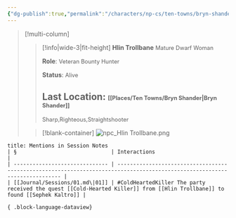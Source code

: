 ```yaml
---
{"dg-publish":true,"permalink":"/characters/np-cs/ten-towns/bryn-shander/hlin-trollbane/","tags":["ColdHeartedKiller"]}
---
```


>[!multi-column]
>> [!info|wide-3|fit-height] **Hlin Trollbane**
>> <span style="font-size: 0.8rem;">Mature Dwarf Woman</span>
>>
>>**Role**:
>><span style="font-size: 0.8rem;">Veteran Bounty Hunter</span>
>>
>>**Status**:
>><span style="font-size: 0.8rem;">Alive</span> 
>>
>>**Last Location**:
>><span style="font-size: 0.8rem;">[[Places/Ten Towns/Bryn Shander\|Bryn Shander]]</span>
>>  ---
>>  <span style="font-size: 0.8rem;">Sharp,Righteous,Straightshooter</span>
>
>> [!blank-container]
>> ![npc_Hlin Trollbane.png](/img/user/_attachments/npcs/npc_Hlin%20Trollbane.png)
> 


````ad-example
title: Mentions in Session Notes
| §                              | Interactions                                                                                                               |
| ------------------------------ | -------------------------------------------------------------------------------------------------------------------------- |
| [[Journal/Sessions/01.md\|01]] | #ColdHeartedKiller The party received the quest [[Cold-Hearted Killer]] from [[Hlin Trollbane]] to found [[Sephek Kaltro]] |

{ .block-language-dataview}
````

